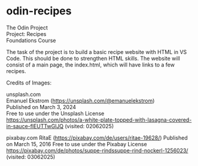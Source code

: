 # odin-recipes

The Odin Project  
Project: Recipes  
Foundations Course  

The task of the project is to build a basic recipe website with HTML in VS Code. This should be done to strengthen HTML skills.
The website will consist of a main page, the index.html, which will have links to a few recipes.

Credits of Images:

unsplash.com    
Emanuel Ekstrom (https://unsplash.com/@emanuelekstrom)    
Published on March 3, 2024  
Free to use under the Unsplash License  
https://unsplash.com/photos/a-white-plate-topped-with-lasagna-covered-in-sauce-flEUTTwGlJQ (visited: 02062025)  

pixabay.com
RitaE (https://pixabay.com/de/users/ritae-19628/)
Published on March 15, 2016
Free to use under the Pixabay License
https://pixabay.com/de/photos/suppe-rindssuppe-rind-nockerl-1256023/
(visited: 03062025)